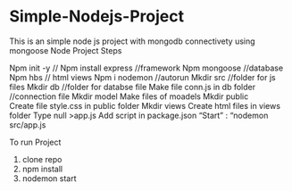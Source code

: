 # Simple-Nodejs-Project
This is an simple node js project with mongodb connectivety using mongoose 
Node Project Steps

Npm init -y //
Npm install express     //framework
Npm mongoose       //database
Npm hbs            // html views
Npm i nodemon    //autorun
Mkdir src        //folder for js files
Mkdir db         //folder for databse file
Make file conn.js in db folder   //connection file
Mkdir model 
    Make files of moadels
Mkdir public        
Create file style.css in public folder
Mkdir views
Create html files in views folder
Type null >app.js
    Add script in package.json 
    “Start” : “nodemon src/app.js


To run Project 

1) clone repo
2) npm install 
3) nodemon start
